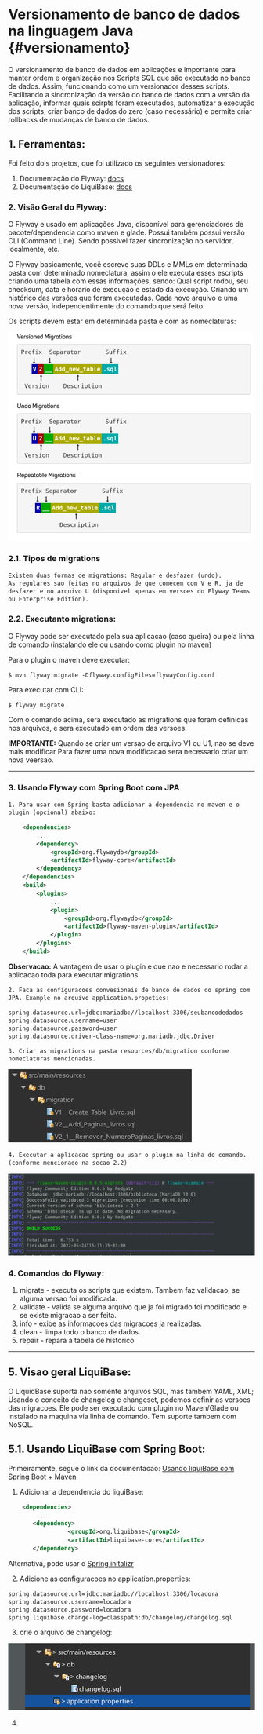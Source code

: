# Versionamento de banco de dados na linguagem Java {#versionamento}

O versionamento de banco de dados em aplicações e importante para manter ordem e organização
nos Scripts SQL que são executado no banco de dados. Assim, funcionando como um versionador desses
scripts.
Facilitando a sincronização da versão do banco de dados com a versão da aplicação, informar quais scirpts
foram executados, automatizar a execução dos scripts, criar banco de dados do zero (caso necessário) e
permite criar rollbacks de mudanças de banco de dados.

## 1. Ferramentas:

Foi feito dois projetos, que foi utilizado os seguintes versionadores:
	
1. Documentação do Flyway: [docs](https://flywaydb.org/documentation/)
2. Documentação do LiquiBase: [docs](https://docs.liquibase.com/home.html)

### 2. Visão Geral do Flyway:
	
O Flyway e usado em aplicações Java, disponível para gerenciadores de pacote/dependencia como maven e glade.
Possui também possui versão CLI (Command Line).
Sendo possivel fazer sincronização no servidor, localmente, etc.

O Flyway basicamente, vocẽ escreve suas DDLs e MMLs em determinada pasta com determinado nomeclatura, assim o ele
executa esses escripts criando uma tabela com essas informações, sendo: Qual script rodou, seu checksum, data e horario de execução e 
estado da execução. Criando um histórico das versões que foram executadas.
Cada novo arquivo e uma nova versão, independentimente do comando que será feito.

Os scripts devem estar em determinada pasta e com as nomeclaturas:

![Imagem com os tipos de arquivo](tipo_arquivos_migration.png)

### 2.1. Tipos de migrations

	Existem duas formas de migrations: Regular e desfazer (undo).
	As regulares sao feitas no arquivos de que comecem com V e R, ja de desfazer e no arquivo U (disponivel apenas em versoes do Flyway Teams ou Enterprise Edition).

### 2.2. Executanto migrations:

O Flyway pode ser executado pela sua aplicacao (caso queira) ou pela linha de comando (instalando ele ou usando como plugin no maven)


Para o plugin o maven deve executar:

```console
$ mvn flyway:migrate -Dflyway.configFiles=flywayConfig.conf
```

Para executar com CLI:

```console
$ flyway migrate
```

Com o comando acima, sera executado as migrations que foram definidas nos arquivos, e sera executado em ordem das versoes.

__IMPORTANTE:__  Quando se criar um versao de arquivo V1 ou U1, nao se deve mais modificar
Para fazer uma nova modificacao sera necessario criar um nova veersao.

---

### 3. Usando Flyway com Spring Boot com JPA
	
	1. Para usar com Spring basta adicionar a dependencia no maven e o plugin (opcional) abaixo:
	
```xml
	<dependencies>
		...
		<dependency>
			<groupId>org.flywaydb</groupId>
			<artifactId>flyway-core</artifactId>
		</dependency>
	</dependencies>
	<build>
		<plugins>
			...
			<plugin>
				<groupId>org.flywaydb</groupId>
				<artifactId>flyway-maven-plugin</artifactId>
			</plugin>
		</plugins>
	</build>
```

__Observacao:__  A vantagem de usar o plugin e que nao e necessario rodar a aplicacao toda para executar migrations.

	2. Faca as configuracoes convesionais de banco de dados do spring com JPA. Example no arquivo application.propeties:
	
```properties
spring.datasource.url=jdbc:mariadb://localhost:3306/seubancodedados
spring.datasource.username=user
spring.datasource.password=user
spring.datasource.driver-class-name=org.mariadb.jdbc.Driver
```

	3. Criar as migrations na pasta resources/db/migration conforme nomeclaturas mencionadas.

![arquivos de versao do flyway](resources.png)

	4. Executar a aplicacao spring ou usar o plugin na linha de comando. (conforme mencionado na secao 2.2)
	
![exemplo migration](example-migration.png)

### 4. Comandos do Flyway:

1. migrate - executa os scripts que existem. Tambem faz validacao, se alguma versao foi modificada.
2. validate - valida se alguma arquivo que ja foi migrado foi modificado e se existe migracao a ser feita.
3. info - exibe as informacoes das migracoes ja realizadas. 
4. clean - limpa todo o banco de dados.
5. repair - repara a tabela de historico


---

## 5. Visao geral LiquiBase:

O LiquidBase suporta nao somente arquivos SQL, mas tambem YAML, XML;
Usando o conceito de changelog e changeset, podemos definir as versoes das migracoes.
Ele pode ser executado com plugin no Maven/Glade ou instalado na maquina via linha de comando.
Tem suporte tambem com NoSQL.


## 5.1. Usando LiquiBase com Spring Boot:

Primeiramente, segue o link da documentacao: [Usando liquiBase com Spring Boot + Maven](https://docs.liquibase.com/tools-integrations/springboot/using-springboot-with-maven.html)

1. Adicionar a dependencia do liquiBase:

```xml
	<dependencies>
		...
       <dependency>
                 <groupId>org.liquibase</groupId> 
                 <artifactId>liquibase-core</artifactId>
       </dependency>
```

Alternativa, pode usar o [Spring initalizr](start.spring.io/)

2. Adicione as configuracoes no application.properties:

```properties
spring.datasource.url=jdbc:mariadb://localhost:3306/locadora
spring.datasource.username=locadora
spring.datasource.password=locadora
spring.liquibase.change-log=classpath:db/changelog/changelog.sql
```

3. crie o arquivo de changelog:

![Local do arquivo do changelog](changelog-file.png)

4. 